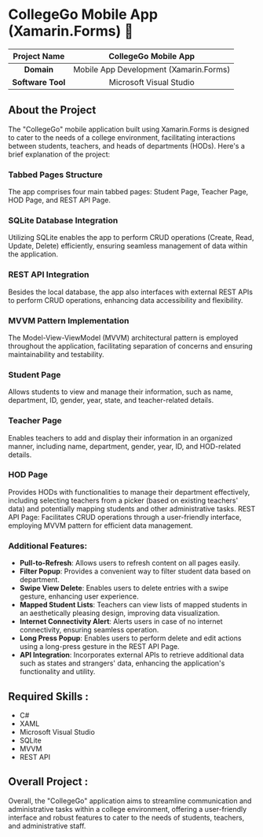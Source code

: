# CollegeGo Mobile App (Xamarin.Forms) 🚀

| **Project Name** | CollegeGo Mobile App |
|:----------------:|:---------------------:|
| **Domain**       | Mobile App Development (Xamarin.Forms) |
| **Software Tool**| Microsoft Visual Studio |

## About the Project
The "CollegeGo" mobile application built using Xamarin.Forms is designed to cater to the needs of a college environment, facilitating interactions between students, teachers, and heads of departments (HODs). Here's a brief explanation of the project:

### Tabbed Pages Structure
The app comprises four main tabbed pages: Student Page, Teacher Page, HOD Page, and REST API Page.

### SQLite Database Integration 
Utilizing SQLite enables the app to perform CRUD operations (Create, Read, Update, Delete) efficiently, ensuring seamless management of data within the application.

### REST API Integration 
Besides the local database, the app also interfaces with external REST APIs to perform CRUD operations, enhancing data accessibility and flexibility.

### MVVM Pattern Implementation
The Model-View-ViewModel (MVVM) architectural pattern is employed throughout the application, facilitating separation of concerns and ensuring maintainability and testability.

### Student Page 
Allows students to view and manage their information, such as name, department, ID, gender, year, state, and teacher-related details.

### Teacher Page
Enables teachers to add and display their information in an organized manner, including name, department, gender, year, ID, and HOD-related details.

### HOD Page
Provides HODs with functionalities to manage their department effectively, including selecting teachers from a picker (based on existing teachers' data) and potentially mapping students and other administrative tasks.
REST API Page: Facilitates CRUD operations through a user-friendly interface, employing MVVM pattern for efficient data management.

### Additional Features:

- **Pull-to-Refresh**: Allows users to refresh content on all pages easily.
- **Filter Popup**: Provides a convenient way to filter student data based on department.
- **Swipe View Delete**: Enables users to delete entries with a swipe gesture, enhancing user experience.
- **Mapped Student Lists**: Teachers can view lists of mapped students in an aesthetically pleasing design, improving data visualization.
- **Internet Connectivity Alert**: Alerts users in case of no internet connectivity, ensuring seamless operation.
- **Long Press Popup**: Enables users to perform delete and edit actions using a long-press gesture in the REST API Page.
- **API Integration**: Incorporates external APIs to retrieve additional data such as states and strangers' data, enhancing the application's functionality and utility.

## Required Skills :

- C#
- XAML
- Microsoft Visual Studio
- SQLite
- MVVM
- REST API

## Overall Project  :
Overall, the "CollegeGo" application aims to streamline communication and administrative tasks within a college environment, offering a user-friendly interface and robust features to cater to the needs of students, teachers, and administrative staff.
